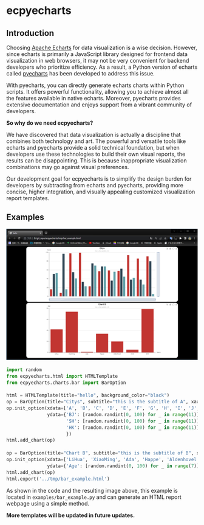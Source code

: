 # ecpyecharts

## Introduction

Choosing [Apache Echarts](https://github.com/apache/echarts) for data visualization is a wise decision. However, since echarts is primarily a JavaScript library designed for frontend data visualization in web browsers, it may not be very convenient for backend developers who prioritize efficiency. As a result, a Python version of echarts called [pyecharts](https://github.com/pyecharts/pyecharts) has been developed to address this issue.

With pyecharts, you can directly generate echarts charts within Python scripts. It offers powerful functionality, allowing you to achieve almost all the features available in native echarts. Moreover, pyecharts provides extensive documentation and enjoys support from a vibrant community of developers.

**So why do we need ecpyecharts?**

We have discovered that data visualization is actually a discipline that combines both technology and art. The powerful and versatile tools like echarts and pyecharts provide a solid technical foundation, but when developers use these technologies to build their own visual reports, the results can be disappointing. This is because inappropriate visualization combinations may go against visual preferences.

Our development goal for ecpyecharts is to simplify the design burden for developers by subtracting from echarts and pyecharts, providing more concise, higher integration, and visually appealing customized visualization report templates.

## Examples

![bar_example](imgs/bar_example.png)

```python
import random
from ecpyecharts.html import HTMLTemplate
from ecpyecharts.charts.bar import BarOption

html = HTMLTemplate(title="hello", background_color="black")
op = BarOption(title="Citys", subtitle="this is the subtitle of A", xaxis='Metric', yaxis='Score')
op.init_option(xdata=['A', 'B', 'C', 'D', 'E', 'F', 'G', 'H', 'I', 'J', 'K'],
               ydata={'BJ': [random.randint(0, 100) for _ in range(11)],
                      'SH': [random.randint(0, 100) for _ in range(11)],
                      'HK': [random.randint(0, 100) for _ in range(11)]
                      })
html.add_chart(op)

op = BarOption(title="Chart B", subtitle="this is the subtitle of B", xaxis='Name', yaxis='Age')
op.init_option(xdata=['LiHua', 'XiaoMing', 'Ada', 'Happe', 'Aldenhovel', 'JOJO', 'MXY'],
               ydata={'Age': [random.randint(0, 100) for _ in range(7)], })
html.add_chart(op)
html.export('../tmp/bar_example.html')
```

As shown in the code and the resulting image above, this example is located in `examples/bar_example.py` and can generate an HTML report webpage using a simple method.



**More templates will be updated in future updates.**